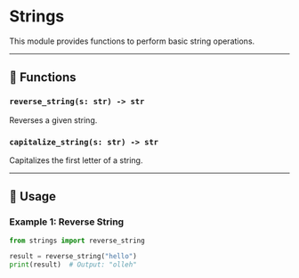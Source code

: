 # Strings

This module provides functions to perform basic string operations.

---

## 📝 Functions

### `reverse_string(s: str) -> str`
Reverses a given string.

### `capitalize_string(s: str) -> str`
Capitalizes the first letter of a string.

---

## 🚀 Usage

### Example 1: Reverse String
```python
from strings import reverse_string

result = reverse_string("hello")
print(result)  # Output: "olleh"